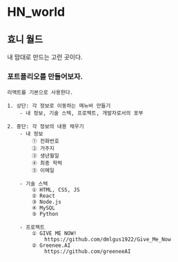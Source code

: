 # HN_world

## 효니 월드

내 맘대로 만드는 고런 곳이다.

### **포트폴리오를 만들어보자.**

    리액트를 기본으로 사용한다.

    1. 상단: 각 정보로 이동하는 메뉴바 만들기
        - 내 정보, 기술 스텍, 프로젝트, 개발자로서의 포부

    2. 중단: 각 정보의 내용 채우기
        - 내 정보
            ① 전화번호
            ② 거주지
            ③ 생년월일
            ④ 최종 학력
            ⑤ 이메일
        
        - 기술 스텍
            ① HTML, CSS, JS
            ② React
            ③ Node.js
            ④ MySQL
            ⑤ Python
        
        - 프로젝트
            ① GIVE ME NOW!
                https://github.com/dmlgus1922/Give_Me_Now
            ② Greenee.AI
                https://github.com/greeneeAI